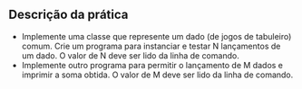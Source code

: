 ## Descrição da prática

* Implemente uma classe que represente um dado (de jogos de tabuleiro)
comum. Crie um programa para instanciar e testar N lançamentos de um dado.
O valor de N deve ser lido da linha de comando.
* Implemente outro programa para permitir o lançamento de M dados e imprimir
a soma obtida. O valor de M deve ser lido da linha de comando.